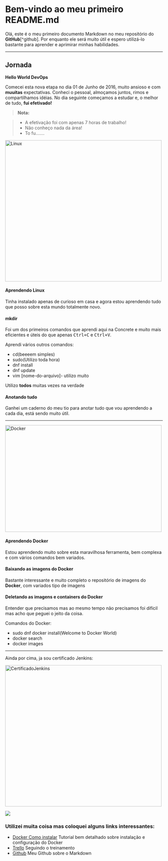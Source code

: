 Bem-vindo ao meu primeiro README.md
================================


Olá, este é o meu primeiro documento Markdown no meu repositório do **GitHub**[^github]. Por enquanto ele será muito útil e espero utilizá-lo bastante para aprender e aprimirar minhas habilidades.

<i class="icon-cog"></i>

----------

Jornada
-------------

<i class="icon-terminal icon-light"></i> **Hello World DevOps**

Comecei esta nova etapa no dia 01 de Junho de 2016, muito ansioso e com **muuitas** expectativas.
Conheci o pessoal, almoçamos juntos, rimos e compartilhamos idéias.
No dia seguinte começamos a estudar e, o melhor de tudo, **fui efetivado!**

> **Nota:**

> - A efetivação foi com apenas 7 horas de trabalho!
> - Não conheço nada da área!
> - To fu.......


<img src="https://github.com/cs-bruno-novo/learning-markdown/blob/master/LinuxLogo.png" width="500" height="450" alt="Linux">

#### <i class="icon-file"></i> Aprendendo Linux

Tinha instalado apenas de curioso em casa e agora estou aprendendo tudo que posso sobre esta mundo totalmente novo.

#### <i class="icon-folder-open"></i> mkdir

Foi um dos primeiros comandos que aprendi aqui na Concrete e muito mais eficientes e úteis do que apenas  <kbd>Ctrl+C</kbd> e <kbd>Ctrl+V</kbd>.

Aprendi vários outros comandos:

 * cd(beeeem simples)
 * sudo(Utilizo toda hora)
 * dnf install
 * dnf update
 * vim [nome-do-arquivo]- utilizo muito

Utilizo **todos** muitas vezes na verdade 

#### <i class="icon-pencil"></i> Anotando tudo

Ganhei um caderno do meu tio para anotar tudo que vou aprendendo a cada dia, está sendo muito útil.


----------

<img src="https://github.com/cs-bruno-novo/learning-markdown/blob/master/docker.png" width="500" height="340" alt="Docker">

#### <i class="icon-file"></i> Aprendendo Docker

Estou aprendendo muito sobre esta maravilhosa ferramenta, bem complexa e com vários comandos bem variados.


#### <i class="icon-hdd"></i> Baixando as imagens do Docker

Bastante interessante e muito completo o repositório de imagens do **Docker**, com variados tipo de imagens

#### <i class="icon-trash"></i> Deletando as imagens e containers do Docker

Entender que precisamos mas ao mesmo tempo não precisamos foi difícil mas acho que peguei o jeito da coisa.

Comandos do Docker:

 * sudo dnf docker install(Welcome to Docker World)
 * docker search
 * docker images

----------

Ainda por cima, ja sou certificado Jenkins:

<img src="https://github.com/cs-bruno-novo/learning-markdown/blob/master/Certificado.png" width="500" height="450" alt="CertificadoJenkins">


![](https://github.com/cs-bruno-novo/learning-markdown/blob/master/logo-cs.jpg)


### Utilizei muita coisa mas coloquei alguns links interessantes:

 * [Docker Como instalar](http://devopslab.com.br/docker-como-instalar-o-docker-criacao-de-imagens-e-container/) Tutorial bem detalhado sobre instalação e configuração do Docker
 * [Trello](https://trello.com/b/BuZoWjJz/cs-devops-training-bruno-novo) Seguindo o treinamento
 * [Github](https://github.com/cs-bruno-novo/learning-markdown) Meu Github sobre o Markdown
